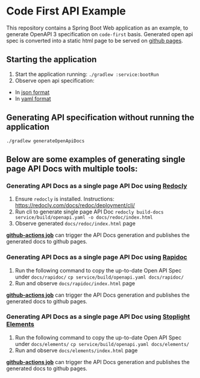 # Code First API Example

This repository contains a Spring Boot Web application as an example, to generate OpenAPI 3 specification on `code-first` basis.
Generated open api spec is converted into a static html page to be served on [github pages](https://enisspahi.github.io/code-first-api-example/). 

## Starting the application

1. Start the application running:
`./gradlew :service:bootRun`
2. Observe open api specification:
* In [json format](http://localhost:8080/api-docs)
* In [yaml format](http://localhost:8080/api-docs.yaml)

## Generating API specification without running the application
`./gradlew generateOpenApiDocs`

## Below are some examples of generating single page API Docs with multiple tools: 


### Generating API Docs as a single page API Doc using [Redocly](https://redocly.com/)

1. Ensure `redocly` is installed. Instructions: https://redocly.com/docs/redoc/deployment/cli/
2. Run cli to generate single page API Doc
`redocly build-docs service/build/openapi.yaml -o docs/redoc/index.html`
3. Observe generated `docs/redoc/index.html` page

**[github-actions job](https://github.com/enisspahi/code-first-api-example/actions/workflows/api-docs-with-redoc.yml)** can trigger the API Docs generation and publishes the generated docs to github pages. 

### Generating API Docs as a single page API Doc using [Rapidoc](https://rapidocweb.com/)

1. Run the following command to copy the up-to-date Open API Spec under `docs/rapidoc/`
`cp service/build/openapi.yaml docs/rapidoc/`
2. Run and observe `docs/rapidoc/index.html` page

**[github-actions job](https://github.com/enisspahi/code-first-api-example/actions/workflows/api-docs-with-rapidoc.yml)** can trigger the API Docs generation and publishes the generated docs to github pages. 

### Generating API Docs as a single page API Doc using [Stoplight Elements](https://stoplight.io/open-source/elements)

1. Run the following command to copy the up-to-date Open API Spec under `docs/elements/`
   `cp service/build/openapi.yaml docs/elements/`
2. Run and observe `docs/elements/index.html` page

**[github-actions job](https://github.com/enisspahi/code-first-api-example/actions/workflows/api-docs-with-elements.yml)** can trigger the API Docs generation and publishes the generated docs to github pages. 

